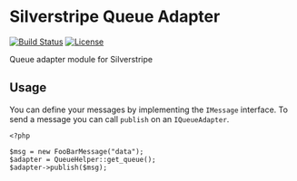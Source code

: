 Silverstripe Queue Adapter
==========================

[![Build Status](https://travis-ci.org/notthatbad/silverstripe-rest-api.svg)](https://travis-ci.org/notthatbad/silverstripe-queue-adapter)
[![License](https://poser.pugx.org/ntb/silverstripe-queue-adapter/license.svg)](https://github.com/notthatbad/silverstripe-queue-adapter/blob/master/LICENCE)

Queue adapter module for Silverstripe

## Usage

You can define your messages by implementing the `IMessage` interface. To send a message you can call `publish` on an
`IQueueAdapter`.

```
<?php

$msg = new FooBarMessage("data");
$adapter = QueueHelper::get_queue();
$adapter->publish($msg);

```